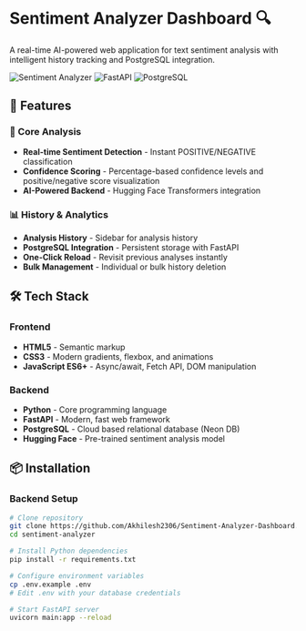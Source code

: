 # Sentiment Analyzer Dashboard 🔍

A real-time AI-powered web application for text sentiment analysis with intelligent history tracking and PostgreSQL integration.

![Sentiment Analyzer](https://img.shields.io/badge/Sentiment-AI--Powered-blue)
![FastAPI](https://img.shields.io/badge/Backend-FastAPI-red)
![PostgreSQL](https://img.shields.io/badge/Database-PostgreSQL-green)

## 🚀 Features

### 🤖 Core Analysis

- **Real-time Sentiment Detection** - Instant POSITIVE/NEGATIVE classification
- **Confidence Scoring** - Percentage-based confidence levels and positive/negative score visualization
- **AI-Powered Backend** - Hugging Face Transformers integration

### 📊 History & Analytics

- **Analysis History** - Sidebar for analysis history
- **PostgreSQL Integration** - Persistent storage with FastAPI
- **One-Click Reload** - Revisit previous analyses instantly
- **Bulk Management** - Individual or bulk history deletion

## 🛠️ Tech Stack

### Frontend

- **HTML5** - Semantic markup
- **CSS3** - Modern gradients, flexbox, and animations
- **JavaScript ES6+** - Async/await, Fetch API, DOM manipulation

### Backend

- **Python** - Core programming language
- **FastAPI** - Modern, fast web framework
- **PostgreSQL** - Cloud based relational database (Neon DB)
- **Hugging Face** - Pre-trained sentiment analysis model

## 📦 Installation

### Backend Setup

```bash
# Clone repository
git clone https://github.com/Akhilesh2306/Sentiment-Analyzer-Dashboard.git
cd sentiment-analyzer

# Install Python dependencies
pip install -r requirements.txt

# Configure environment variables
cp .env.example .env
# Edit .env with your database credentials

# Start FastAPI server
uvicorn main:app --reload
```
